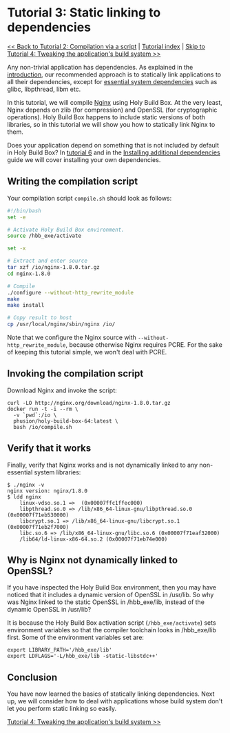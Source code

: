 # Tutorial 3: Static linking to dependencies

[<< Back to Tutorial 2: Compilation via a script](TUTORIAL-2-COMPILATION-SCRIPT.md) | [Tutorial index](README.md#tutorials) | [Skip to Tutorial 4: Tweaking the application's build system >>](TUTORIAL-4-TWEAKING-APPS.md)

Any non-trivial application has dependencies. As explained in the [introduction](README.md#problem-introduction), our recommended approach is to statically link applications to all their dependencies, except for [essential system dependencies](ESSENTIAL-SYSTEM-LIBRARIES.md) such as glibc, libpthread, libm etc.

In this tutorial, we will compile [Nginx](http://nginx.org) using Holy Build Box. At the very least, Nginx depends on zlib (for compression) and OpenSSL (for cryptographic operations). Holy Build Box happens to include static versions of both libraries, so in this tutorial we will show you how to statically link Nginx to them.

Does your application depend on something that is not included by default in Holy Build Box? In [tutorial 6](TUTORIAL-6-ADDITIONAL-STATIC-LIBS.md) and in the [Installing additional dependencies](INSTALLING-ADDITIONAL-DEPENDENCIES.md) guide we will cover installing your own dependencies.

## Writing the compilation script

Your compilation script `compile.sh` should look as follows:

~~~bash
#!/bin/bash
set -e

# Activate Holy Build Box environment.
source /hbb_exe/activate

set -x

# Extract and enter source
tar xzf /io/nginx-1.8.0.tar.gz
cd nginx-1.8.0

# Compile
./configure --without-http_rewrite_module
make
make install

# Copy result to host
cp /usr/local/nginx/sbin/nginx /io/
~~~

Note that we configure the Nginx source with `--without-http_rewrite_module`, because otherwise Nginx requires PCRE. For the sake of keeping this tutorial simple, we won't deal with PCRE.

## Invoking the compilation script

Download Nginx and invoke the script:

    curl -LO http://nginx.org/download/nginx-1.8.0.tar.gz
    docker run -t -i --rm \
      -v `pwd`:/io \
      phusion/holy-build-box-64:latest \
      bash /io/compile.sh

## Verify that it works

Finally, verify that Nginx works and is not dynamically linked to any non-essential system libraries:

    $ ./nginx -v
    nginx version: nginx/1.8.0
    $ ldd nginx
        linux-vdso.so.1 =>  (0x00007ffc1ffec000)
        libpthread.so.0 => /lib/x86_64-linux-gnu/libpthread.so.0 (0x00007f71eb530000)
        libcrypt.so.1 => /lib/x86_64-linux-gnu/libcrypt.so.1 (0x00007f71eb2f7000)
        libc.so.6 => /lib/x86_64-linux-gnu/libc.so.6 (0x00007f71eaf32000)
        /lib64/ld-linux-x86-64.so.2 (0x00007f71eb74e000)

## Why is Nginx not dynamically linked to OpenSSL?

If you have inspected the Holy Build Box environment, then you may have noticed that it includes a dynamic version of OpenSSL in /usr/lib. So why was Nginx linked to the static OpenSSL in /hbb_exe/lib, instead of the dynamic OpenSSL in /usr/lib?

It is because the Holy Build Box activation script (`/hbb_exe/activate`) sets environment variables so that the compiler toolchain looks in /hbb_exe/lib first. Some of the environment variables set are:

    export LIBRARY_PATH='/hbb_exe/lib'
    export LDFLAGS='-L/hbb_exe/lib -static-libstdc++'

## Conclusion

You have now learned the basics of statically linking dependencies. Next up, we will consider how to deal with applications whose build system don't let you perform static linking so easily.

[Tutorial 4: Tweaking the application's build system >>](TUTORIAL-4-TWEAKING-APPS.md)

